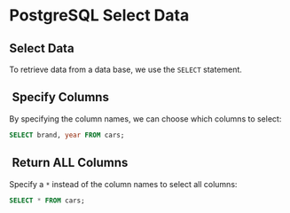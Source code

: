 # PostgreSQL Select Data

## Select Data

To retrieve data from a data base, we use the `SELECT` statement.

##  Specify Columns

By specifying the column names, we can choose which columns to select:

```sql
SELECT brand, year FROM cars;
```

##  Return ALL Columns

Specify a `*` instead of the column names to select all columns:

```sql
SELECT * FROM cars;
```

